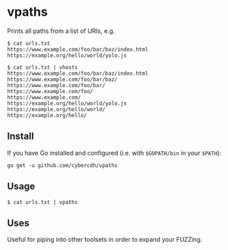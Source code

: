 # vpaths

Prints all paths from a list of URIs, e.g.

```
$ cat urls.txt
https://www.example.com/foo/bar/baz/index.html
https://example.org/hello/world/yolo.js

$ cat urls.txt | vhosts
https://www.example.com/foo/bar/baz/index.html
https://www.example.com/foo/bar/baz/
https://www.example.com/foo/bar/
https://www.example.com/foo/
https://www.example.com/
https://example.org/hello/world/yolo.js
https://example.org/hello/world/
https://example.org/hello/
```

## Install

If you have Go installed and configured (i.e. with `$GOPATH/bin` in your `$PATH`):

```
go get -u github.com/cybercdh/vpaths
```

## Usage

```
$ cat urls.txt | vpaths
```

## Uses

Useful for piping into other toolsets in order to expand your FUZZing. 
